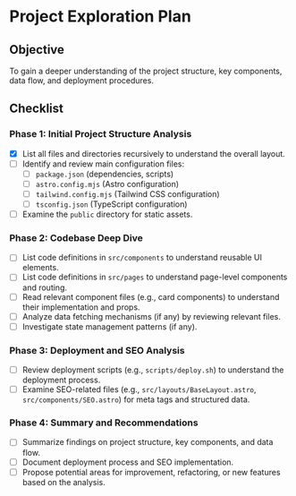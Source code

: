 
# Project Exploration Plan

## Objective
To gain a deeper understanding of the project structure, key components, data flow, and deployment procedures.

## Checklist

### Phase 1: Initial Project Structure Analysis
- [x] List all files and directories recursively to understand the overall layout.
- [ ] Identify and review main configuration files:
    - [ ] `package.json` (dependencies, scripts)
    - [ ] `astro.config.mjs` (Astro configuration)
    - [ ] `tailwind.config.mjs` (Tailwind CSS configuration)
    - [ ] `tsconfig.json` (TypeScript configuration)
- [ ] Examine the `public` directory for static assets.

### Phase 2: Codebase Deep Dive
- [ ] List code definitions in `src/components` to understand reusable UI elements.
- [ ] List code definitions in `src/pages` to understand page-level components and routing.
- [ ] Read relevant component files (e.g., card components) to understand their implementation and props.
- [ ] Analyze data fetching mechanisms (if any) by reviewing relevant files.
- [ ] Investigate state management patterns (if any).

### Phase 3: Deployment and SEO Analysis
- [ ] Review deployment scripts (e.g., `scripts/deploy.sh`) to understand the deployment process.
- [ ] Examine SEO-related files (e.g., `src/layouts/BaseLayout.astro`, `src/components/SEO.astro`) for meta tags and structured data.

### Phase 4: Summary and Recommendations
- [ ] Summarize findings on project structure, key components, and data flow.
- [ ] Document deployment process and SEO implementation.
- [ ] Propose potential areas for improvement, refactoring, or new features based on the analysis.
